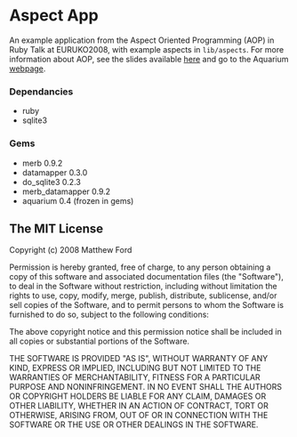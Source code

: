 # Aspect App

An example application from the Aspect Oriented Programming (AOP) in Ruby Talk at EURUKO2008, with example aspects in `lib/aspects`. For more information about AOP, see the slides available [here](http://www.slideshare.net/deimos/aspect-orientated-programming-in-ruby) and go to the Aquarium [webpage](http://aquarium.rubyforge.org/).

### Dependancies 

* ruby
* sqlite3

### Gems

* merb 0.9.2
* datamapper 0.3.0
* do_sqlite3 0.2.3
* merb_datamapper 0.9.2
* aquarium 0.4 (frozen in gems)

## The MIT License

Copyright (c) 2008 Matthew Ford

Permission is hereby granted, free of charge, to any person obtaining a copy
of this software and associated documentation files (the "Software"), to deal
in the Software without restriction, including without limitation the rights
to use, copy, modify, merge, publish, distribute, sublicense, and/or sell
copies of the Software, and to permit persons to whom the Software is
furnished to do so, subject to the following conditions:

The above copyright notice and this permission notice shall be included in
all copies or substantial portions of the Software.

THE SOFTWARE IS PROVIDED "AS IS", WITHOUT WARRANTY OF ANY KIND, EXPRESS OR
IMPLIED, INCLUDING BUT NOT LIMITED TO THE WARRANTIES OF MERCHANTABILITY,
FITNESS FOR A PARTICULAR PURPOSE AND NONINFRINGEMENT. IN NO EVENT SHALL THE
AUTHORS OR COPYRIGHT HOLDERS BE LIABLE FOR ANY CLAIM, DAMAGES OR OTHER
LIABILITY, WHETHER IN AN ACTION OF CONTRACT, TORT OR OTHERWISE, ARISING FROM,
OUT OF OR IN CONNECTION WITH THE SOFTWARE OR THE USE OR OTHER DEALINGS IN
THE SOFTWARE.
